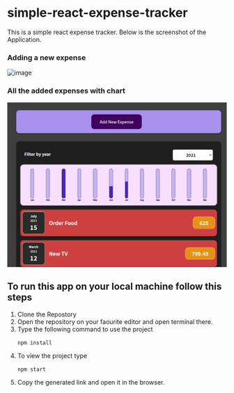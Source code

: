 # simple-react-expense-tracker
This is a simple react expense tracker. Below is the screenshot of the Application.
### Adding a new expense
![image](simple-react-expense-tracker/public/ssform-1.png)
### All the added expenses with chart
![image](public\ss-2.png)

## To run this app on your local machine follow this steps
1. Clone the Repostory
2. Open the repository on your faourite editor and open terminal there.
3. Type the following command to use the project
   ```
   npm install
   ```
4. To view the project type
   ```
   npm start
   ```
5. Copy the generated link and open it in the browser. 

